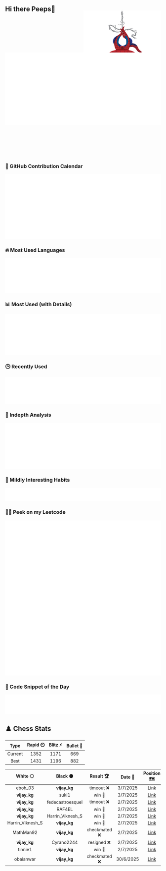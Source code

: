## Hi there Peeps👋

<p style="text-align: right; margin-top: -40px; position: relative; top: 15px;">
  <img src="./assets/spidertocat.png" width="250" height="250" alt="Spider-Ham swinging" align="right">
</p>

<div style="position: relative; width: 100%; height: auto;">
  <img src="./metrics.classic.svg" alt="Metrics" style="position: relative; top: -100px; left: 0; z-index: 1; display: block;">
</div>

### 📅 GitHub Contribution Calendar

![Half-year](./metrics.plugin.isocalendar.svg)

### 🔥 Most Used Languages
![Most Used](metrics.plugin.languages.svg)

### 📊 Most Used (with Details)
![Most Used Details](metrics.plugin.languages.details.svg)

### 🕒 Recently Used
![Recently Used](metrics.plugin.languages.recent.svg)

### 📌 Indepth Analysis
![Indepth](metrics.plugin.languages.indepth.svg)

### 🧠 Mildly Interesting Habits

![Habits Facts](./metrics.plugin.habits.facts.svg)

### 🧑‍💻 Peek on my Leetcode 

![LeetCode Stats](metrics.plugin.leetcode.svg)

### 📝 Code Snippet of the Day

![Code Snippet](./metrics.plugin.code.svg)

## ♟️ Chess Stats

<!--START_SECTION:chessStats-->
<!-- Automatically generated with https://github.com/Balastrong/chess-stats-action -->

| Type | Rapid ⏲️ | Blitz ⚡ | Bullet 🔫 |
|:---:|:---:|:---:|:---:|
| Current | 1352 | 1171 | 669 |
| Best | 1431 | 1196 | 882 |

| White ⚪ | Black ⚫ | Result 🏆 | Date 📅 | Position 🗺️ | Type 🕕 |
|:---:|:---:|:---:|:---:|:---:|:---:|
| eboh_03 | **vijay_kg** | timeout ❌ | 3/7/2025 | <a href="http://www.ee.unb.ca/cgi-bin/tervo/fen.pl?select=8/5B1k/1p3Qpp/7P/3pP3/6P1/Pq1r1PK1/4RR2 b - - 2 37">Link</a> | Blitz |
| **vijay_kg** | suki1 | win 🥇 | 3/7/2025 | <a href="http://www.ee.unb.ca/cgi-bin/tervo/fen.pl?select=rn3Q2/p1p2p1p/1p2p2Q/4k3/3qb3/3B4/PPP2PP1/R3K2R b KQ - 0 17">Link</a> | Blitz |
| **vijay_kg** | fedecastroesquel | timeout ❌ | 2/7/2025 | <a href="http://www.ee.unb.ca/cgi-bin/tervo/fen.pl?select=r4rk1/p4pp1/2Q1bn1p/5q2/5P2/2B5/PPP3PP/R4RK1 w - - 0 23">Link</a> | Blitz |
| **vijay_kg** | RAF4EL | win 🥇 | 2/7/2025 | <a href="http://www.ee.unb.ca/cgi-bin/tervo/fen.pl?select=k2rq3/1Q3R1p/p1n1B3/8/8/P2P4/1PP4P/1K6 b - - 0 28">Link</a> | Blitz |
| **vijay_kg** | Harrin_Viknesh_S | win 🥇 | 2/7/2025 | <a href="http://www.ee.unb.ca/cgi-bin/tervo/fen.pl?select=2k5/2Q5/3K4/3P4/8/8/6P1/8 b - - 12 59">Link</a> | Blitz |
| Harrin_Viknesh_S | **vijay_kg** | win 🥇 | 2/7/2025 | <a href="http://www.ee.unb.ca/cgi-bin/tervo/fen.pl?select=7k/2qK1Qpp/1p3p2/p7/6B1/P5bP/1PP1r3/8 w - - 12 42">Link</a> | Blitz |
| MathMan92 | **vijay_kg** | checkmated ❌ | 2/7/2025 | <a href="http://www.ee.unb.ca/cgi-bin/tervo/fen.pl?select=2r1r2k/1pqb2pQ/p2bp2p/3pn3/P2P4/2PB1N1P/1P3PP1/R3R1K1 b - - 1 19">Link</a> | Blitz |
| **vijay_kg** | Cyrano2244 | resigned ❌ | 2/7/2025 | <a href="http://www.ee.unb.ca/cgi-bin/tervo/fen.pl?select=8/8/8/2Pp4/8/7K/8/1k4q1 w - - 0 60">Link</a> | Blitz |
| tinnie1 | **vijay_kg** | win 🥇 | 2/7/2025 | <a href="http://www.ee.unb.ca/cgi-bin/tervo/fen.pl?select=2k5/pp1n1p2/2pq1n2/3p4/3P1R2/1BN4r/PPP5/R6K w - - 0 25">Link</a> | Blitz |
| obaianwar | **vijay_kg** | checkmated ❌ | 30/6/2025 | <a href="http://www.ee.unb.ca/cgi-bin/tervo/fen.pl?select=r3q1k1/pb1nbrQp/1p3p1B/2p5/2BpP3/P7/1PPN2PP/R4RK1 b - - 0 18">Link</a> | Blitz |

<!--END_SECTION:chessStats-->
